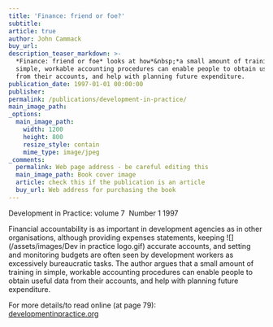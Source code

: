```yaml
---
title: 'Finance: friend or foe?'
subtitle:
article: true
author: John Cammack
buy_url:
description_teaser_markdown: >-
  *Finance: friend or foe* looks at how*&nbsp;*a small amount of training in
  simple, workable accounting procedures can enable people to obtain useful data
  from their accounts, and help with planning future expenditure.
publication_date: 1997-01-01 00:00:00
publisher:
permalink: /publications/development-in-practice/
main_image_path:
_options:
  main_image_path:
    width: 1200
    height: 800
    resize_style: contain
    mime_type: image/jpeg
_comments:
  permalink: Web page address - be careful editing this
  main_image_path: Book cover image
  article: check this if the publication is an article
  buy_url: Web address for purchasing the book
---
```


Development in Practice: volume 7&nbsp; Number 1 1997

Financial accountability is as important in development agencies as in other organisations, although providing expenses statements, keeping ![](/assets/images/Dev in practice logo.gif) accurate accounts, and setting and monitoring budgets are often seen by development workers as excessively bureaucratic tasks. The author argues that a small amount of training in simple, workable accounting procedures can enable people to obtain useful data from their accounts, and help with planning future expenditure.

For more details/to read online (at page 79):<br>[developmentinpractice.org](http://www.tandfonline.com/doi/pdf/10.1080/09614529754774)

&nbsp;